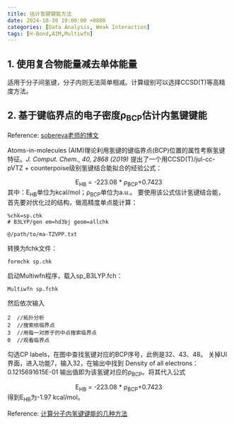 ```yaml
---
title: 估计氢键键能方法
date: 2024-10-30 19:00:00 +0800
categories: [Data Analysis, Weak Interaction]
tags: [H-Bond,AIM,Multiwfn]     
---
```

## 1. 使用复合物能量减去单体能量
适用于分子间氢键，分子内则无法简单相减。计算级别可以选择CCSD(T)等高精度方法。
## 2. 基于键临界点的电子密度ρ<sub>BCP</sub>估计内氢键键能
Reference: [sobereva老师的博文][1] 

[1]: http://sobereva.com/513 "透彻认识氢键本质、简单可靠地估计氢键强度：一篇2019年JCC上的重要研究文章介绍"

Atoms-in-molecules (AIM)理论利用氢键的键临界点(BCP)位置的属性考察氢键特征。*J. Comput. Chem., 40, 2868 (2019)* 提出了一个用CCSD(T)/jul-cc-pVTZ + counterpoise级别氢键结合能拟合的经验公式：
<div style="text-align: center;">
E<sub>HB</sub> = -223.08 * ρ<sub>BCP</sub>+0.7423
</div>
其中：E<sub>HB</sub>单位为kcal/mol；ρ<sub>BCP</sub>单位为a.u.。
要使用该公式估计氢键结合能，首先要对优化过的结构，做高精度单点能计算：

```
%chk=sp.chk
# B3LYP/gen em=hd3bj geom=allchk

@/path/to/ma-TZVPP.txt
```
转换为fchk文件：
```
formchk sp.chk
```
启动Multiwfn程序，载入sp_B3LYP.fch：
```
Multiwfn sp.fchk
```
然后依次输入
```
2  //拓扑分析
2  //搜索核临界点
3  //用每一对原子的中点搜索临界点
0  //观看临界点
```
勾选CP labels，在图中查找氢键对应的BCP序号，此例是32、43、48。
关掉UI界面，进入功能7，输入32，在输出中找到
Density of all electrons：0.1215691615E-01
输出值即为该氢键对应的ρ<sub>BCP</sub>。将其代入公式
<div style="text-align: center;">
E<sub>HB</sub> = -223.08 * ρ<sub>BCP</sub>+0.7423
</div>
得到E<sub>HB</sub>为-1.97 kcal/mol。

Reference: [计算分子内氢键键能的几种方法][2] 

[2]: http://sobereva.com/522 







